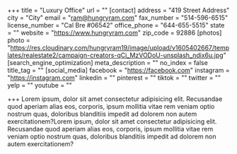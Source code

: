 +++
title = "Luxury Office"
url = ""
[contact]
address = "419 Street Address"
city = "City"
email = "ram@hungryram.com"
fax_number = "514-596-6515"
license_number = "Cal Bre #06542"
office_phone = "644-655-5515"
state = ""
website = "https://www.hungryram.com"
zip_code = 92886
[photos]
photo = "https://res.cloudinary.com/hungryram19/image/upload/v1605402667/templates/realestate2/campaign-creators-qCi_MzVODoU-unsplash_ndix6u.jpg"
[search_engine_optimization]
meta_description = ""
no_index = false
title_tag = ""
[social_media]
facebook = "https://facebook.com"
instagram = "https://instagram.com"
linkedin = ""
pinterest = ""
tiktok = ""
twitter = ""
yelp = ""
youtube = ""

+++
Lorem ipsum, dolor sit amet consectetur adipisicing elit. Recusandae quod aperiam alias eos, corporis, ipsum mollitia vitae rem veniam optio nostrum quas, doloribus blanditiis impedit ad dolorem non autem exercitationem?Lorem ipsum, dolor sit amet consectetur adipisicing elit. Recusandae quod aperiam alias eos, corporis, ipsum mollitia vitae rem veniam optio nostrum quas, doloribus blanditiis impedit ad dolorem non autem exercitationem?